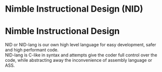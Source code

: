 # Nimble Instructional Design (NID)

# Nimble Instructional Design
NID or NID-lang is our own high level language for easy development, safer and high performant code.  
NID-lang is C-like in syntax and attempts give the coder full control over the code, while abstracting away
the inconvenience of assembly language or ASS.

